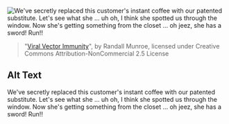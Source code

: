 ![We've secretly replaced this customer's instant coffee with our patented substitute. Let's see what she ... uh oh, I think she spotted us through the window. Now she's getting something from the closet ... oh jeez, she has a sword! Run!!](https://imgs.xkcd.com/comics/viral_vector_immunity.png)
> "[Viral Vector Immunity](https://xkcd.com/2406/)", by Randall Munroe, licensed under Creative Commons Attribution-NonCommercial 2.5 License

## Alt Text
We've secretly replaced this customer's instant coffee with our patented substitute. Let's see what she ... uh oh, I think she spotted us through the window. Now she's getting something from the closet ... oh jeez, she has a sword! Run!!
